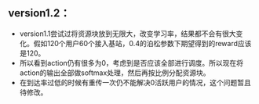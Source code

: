 ## version1.2：
- version1.1尝试过将资源块放到无限大，改变学习率，结果都不会有很大变化。假如120个用户60个接入基站，0.4的泊松参数下期望得到的reward应该是120。
- 所以看到action仍有很多为0，考虑到是否应该全部进行调度。所以现在将action的输出全部做softmax处理，然后再按比例分配资源块。
- 在到达率过低的时候有重传一次仍不能解决0活跃用户的情况，这个问题暂且待修改。